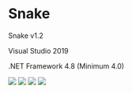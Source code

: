 # Snake
  <p>Snake v1.2</p>
  <p>Visual Studio 2019</p>
  <p>.NET Framework 4.8 (Minimum 4.0)</p>
  <img src="https://www.photo.herominyum.com/resimler/2020/06/24/dJm1.png" />
  <img src="https://www.photo.herominyum.com/resimler/2020/06/24/dfMn.png" />
  <img src="https://www.photo.herominyum.com/resimler/2020/06/24/dYlv.png" />
  <img src="https://www.photo.herominyum.com/resimler/2020/06/24/dz8r.png" />